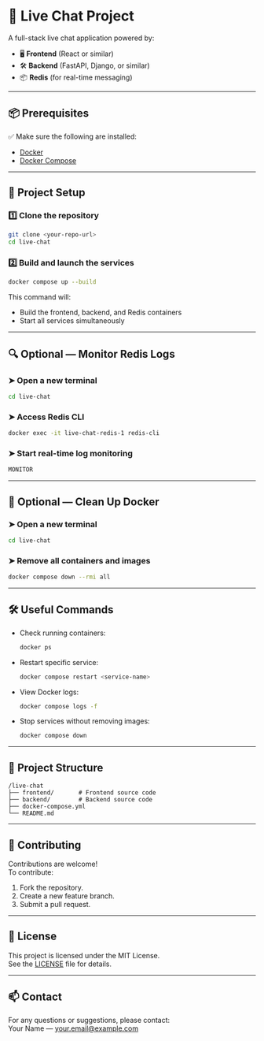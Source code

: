 # 🚀 Live Chat Project

A full-stack live chat application powered by:  
- 🖥️ **Frontend** (React or similar)  
- 🛠️ **Backend** (FastAPI, Django, or similar)  
- 📦 **Redis** (for real-time messaging)  

---

## 📦 Prerequisites

✅ Make sure the following are installed:  
- [Docker](https://www.docker.com/)  
- [Docker Compose](https://docs.docker.com/compose/)  

---

## 📂 Project Setup

### 1️⃣ Clone the repository  
```bash
git clone <your-repo-url>
cd live-chat
```

### 2️⃣ Build and launch the services  
```bash
docker compose up --build
```

This command will:  
- Build the frontend, backend, and Redis containers  
- Start all services simultaneously  

---

## 🔍 Optional — Monitor Redis Logs

### ➤ Open a new terminal  
```bash
cd live-chat
```

### ➤ Access Redis CLI  
```bash
docker exec -it live-chat-redis-1 redis-cli
```

### ➤ Start real-time log monitoring  
```bash
MONITOR
```

---

## 🧹 Optional — Clean Up Docker

### ➤ Open a new terminal  
```bash
cd live-chat
```

### ➤ Remove all containers and images  
```bash
docker compose down --rmi all
```

---

## 🛠️ Useful Commands

- Check running containers:  
  ```bash
  docker ps
  ```

- Restart specific service:  
  ```bash
  docker compose restart <service-name>
  ```

- View Docker logs:  
  ```bash
  docker compose logs -f
  ```

- Stop services without removing images:  
  ```bash
  docker compose down
  ```

---

## 🧭 Project Structure

```text
/live-chat
├── frontend/       # Frontend source code
├── backend/        # Backend source code
├── docker-compose.yml
└── README.md
```

---

## 🤝 Contributing

Contributions are welcome!  
To contribute:  
1. Fork the repository.  
2. Create a new feature branch.  
3. Submit a pull request.  

---

## 📝 License

This project is licensed under the MIT License.  
See the [LICENSE](LICENSE) file for details.  

---

## 📫 Contact

For any questions or suggestions, please contact:  
Your Name — <your.email@example.com>
